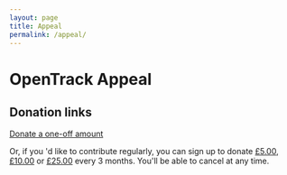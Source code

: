 ```yaml
---
layout: page
title: Appeal
permalink: /appeal/
---
```


# OpenTrack Appeal

## Donation links
[Donate a one-off amount](https://donate.stripe.com/eVaaIJeNS8OL7044gg)

Or, if you 'd like to contribute regularly, you can sign up to donate [£5.00](https://buy.stripe.com/fZe8AB6hm7KH1FK7su), [£10.00](https://buy.stripe.com/6oE5op2165Cz3NSbIL) or [£25.00](https://buy.stripe.com/aEUeYZ0X23urbgk3cg) every 3 months.  You'll be able to cancel at any time.
